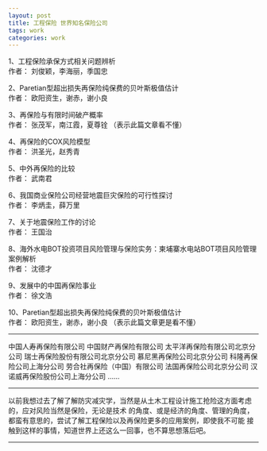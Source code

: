 ```yaml
---
layout: post
title: 工程保险 世界知名保险公司    
tags: work
categories: work
---
```


1、工程保险承保方式相关问题辨析  
作者：
刘俊颖，李海丽，季国忠

2、Paretian型超出损失再保险纯保费的贝叶斯极值估计  
作者：
欧阳资生，谢赤，谢小良

3、再保险与有限时间破产概率  
作者：
张茂军，南江霞，夏尊铨
（表示此篇文章看不懂） 

4、再保险的COX风险模型  
作者：
洪圣光，赵秀青

5、中外再保险的比较  
作者：
武南君

6、我国商业保险公司经营地震巨灾保险的可行性探讨  
作者：
李炳圭，薛万里

7、关于地震保险工作的讨论  
作者：
王国治

8、海外水电BOT投资项目风险管理与保险实务：柬埔寨水电站BOT项目风险管理案例解析  
作者：
沈德才

9、发展中的中国再保险事业  
作者：
徐文浩

10、Paretian型超出损失再保险纯保费的贝叶斯极值估计  
作者：
欧阳资生，谢赤，谢小良
（表示此篇文章更是看不懂） 

------

中国人寿再保险有限公司
中国财产再保险有限公司
太平洋再保险有限公司北京分公司
瑞士再保险股份有限公司北京分公司
慕尼黑再保险公司北京分公司
科隆再保险公司上海分公司
劳合社再保险（中国）有限公司
法国再保险公司北京分公司
汉诺威再保险股份公司上海分公司
……


------

以前我想过去了解了解防灾减灾学，当然是从土木工程设计施工抢险这方面考虑的，应对风险当然是保险，无论是技术
的角度、或是经济的角度、管理的角度，都蛮有意思的，尝试了解工程保险以及再保险更多的应用案例，即使我不可能
接触到这样的事情，知道世界上还这么一回事，也不算思想落后吧。

------